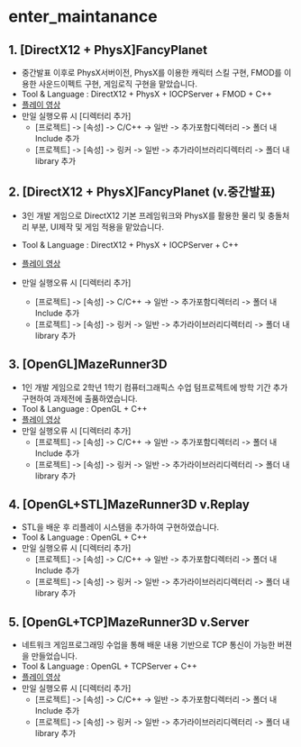 # enter_maintanance

## 1. [DirectX12 + PhysX]FancyPlanet
  - 중간발표 이후로 PhysX서버이전, PhysX를 이용한 캐릭터 스킬 구현, FMOD를 이용한 사운드이펙트 구현, 게임로직 구현을 맡았습니다.
  - Tool & Language : DirectX12 + PhysX + IOCPServer + FMOD + C++
  - [플레이 영상](https://blog.naver.com/enter_maintanance/221279701126)
  - 만일 실행오류 시 [디렉터리 추가]
    - [프로젝트] -> [속성] -> C/C++ -> 일반 -> 추가포함디렉터리 -> 폴더 내 Include 추가
    - [프로젝트] -> [속성] -> 링커 -> 일반 -> 추가라이브러리디렉터리 -> 폴더 내 library 추가


## 2. [DirectX12 + PhysX]FancyPlanet (v.중간발표)
  - 3인 개발 게임으로 DirectX12 기본 프레임워크와 PhysX를 활용한 물리 및 충돌처리 부분, UI제작 및 게임 적용을 맡았습니다.
  - Tool & Language : DirectX12 + PhysX + IOCPServer + C++
  - [플레이 영상](https://blog.naver.com/enter_maintanance/221279701126)
  
  - 만일 실행오류 시 [디렉터리 추가]
    - [프로젝트] -> [속성] -> C/C++ -> 일반 -> 추가포함디렉터리 -> 폴더 내 Include 추가
    - [프로젝트] -> [속성] -> 링커 -> 일반 -> 추가라이브러리디렉터리 -> 폴더 내 library 추가
    
    
## 3. [OpenGL]MazeRunner3D
  - 1인 개발 게임으로 2학년 1학기 컴퓨터그래픽스 수업 텀프로젝트에 방학 기간 추가 구현하여 과제전에 출품하였습니다.
  - Tool & Language : OpenGL + C++
  - [플레이 영상](https://blog.naver.com/enter_maintanance/220968788109)
  - 만일 실행오류 시 [디렉터리 추가]
    - [프로젝트] -> [속성] -> C/C++ -> 일반 -> 추가포함디렉터리 -> 폴더 내 Include 추가
    - [프로젝트] -> [속성] -> 링커 -> 일반 -> 추가라이브러리디렉터리 -> 폴더 내 library 추가
    
    
## 4. [OpenGL+STL]MazeRunner3D v.Replay
  - STL을 배운 후 리플레이 시스템을 추가하여 구현하였습니다.
  - Tool & Language : OpenGL + C++
  - 만일 실행오류 시 [디렉터리 추가]
    - [프로젝트] -> [속성] -> C/C++ -> 일반 -> 추가포함디렉터리 -> 폴더 내 Include 추가
    - [프로젝트] -> [속성] -> 링커 -> 일반 -> 추가라이브러리디렉터리 -> 폴더 내 library 추가
    
    
## 5. [OpenGL+TCP]MazeRunner3D v.Server
  - 네트워크 게임프로그래밍 수업을 통해 배운 내용 기반으로 TCP 통신이 가능한 버젼을 만들었습니다.
  - Tool & Language : OpenGL + TCPServer + C++
  - [플레이 영상](https://blog.naver.com/enter_maintanance/220968788109)
  - 만일 실행오류 시 [디렉터리 추가]
    - [프로젝트] -> [속성] -> C/C++ -> 일반 -> 추가포함디렉터리 -> 폴더 내 Include 추가
    - [프로젝트] -> [속성] -> 링커 -> 일반 -> 추가라이브러리디렉터리 -> 폴더 내 library 추가
